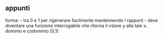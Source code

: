 ## appunti 

forma:
    - tra 0 e 1 per rigenerare facilmente mantennendo i rapporti 
    - deve diventare una funzione interrogabile che ritorna il vslore y alla tale x. dominio e codominio [0,1]